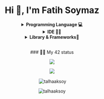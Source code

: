 <h1 align="center">Hi 👋, I'm Fatih Soymaz</h1>

<details align="center">
	<summary><b>Programming Language 💻</b></summary>

![C](https://img.shields.io/badge/C-00599C?style=flat&logo=c&logoColor=white)
![Java](https://brandlogovector.com/wp-content/uploads/2020/07/Java-Logo-Small.png)
![C++](https://img.shields.io/badge/C%2B%2B-00599C?style=flat&logo=c%2B%2B&logoColor=white)
![Python](https://img.shields.io/badge/Python-FFD43B?style=flat&logo=python&logoColor=darkgreen)
![Javascript](https://img.shields.io/badge/JavaScript-323330?style=flat&logo=javascript&logoColor=F7DF1E)
![Json](https://img.shields.io/badge/json-5E5C5C?style=flat&logo=json&logoColor=white)
![Html](https://img.shields.io/badge/HTML5-E34F26?style=flat&logo=html5&logoColor=white)
![Css](https://img.shields.io/badge/CSS3-1572B6?style=flat&logo=css3&logoColor=white)
</details>

<details align="center">
	<summary><b>IDE 👩‍💻</b></summary>

![Atom](https://img.shields.io/badge/Atom-000000?style=flat&logo=atom&logoColor=white)
![Clion](https://img.shields.io/badge/CLion-000000?style=flat&logo=clion&logoColor=white)
![Neovim](https://img.shields.io/badge/NeoVim-%2357A143.svg?&style=flat&logo=neovim&logoColor=white)
![Notepad++](https://img.shields.io/badge/Notepad++-90E59A.svg?style=flat&logo=notepad%2B%2B&logoColor=black)
![PyCharm](https://img.shields.io/badge/PyCharm-000000.svg?&style=flat&logo=PyCharm&logoColor=white)
![Vim](https://img.shields.io/badge/VIM-%2311AB00.svg?&style=flat&logo=vim&logoColor=white)
![Vscode](https://img.shields.io/badge/Visual_Studio_Code-0078D4?style=flat&logo=visual%20studio%20code&logoColor=white)
![Visual Stduio](https://img.shields.io/badge/Visual_Studio-5C2D91?style=flat&logo=visual%20studio&logoColor=white)
</details>

<details align="center">
	<summary><b>Library & Frameworks🚀</b></summary>

![Git](https://img.shields.io/badge/GIT-E44C30?style=flat&logo=git&logoColor=white)
![Selenium](https://img.shields.io/badge/Selenium-43B02A?style=flat&logo=Selenium&logoColor=white)
![Markdown](https://img.shields.io/badge/Markdown-000000?style=flat&logo=markdown&logoColor=white)
![Node](https://img.shields.io/badge/Node.js-339933?style=flat&logo=nodedotjs&logoColor=white)
![Wordpress](https://img.shields.io/badge/Wordpress-21759B?style=flat&logo=wordpress&logoColor=white)
![TailwindCss](https://img.shields.io/badge/Tailwind%20Css-00599C?style=flat&logo=tailwindcss&logoColor=white)
![Scss](https://img.shields.io/badge/Scss-00599C?style=flat&logo=scss&logoColor=white&color=ff69b4)
![ReactJs](https://img.shields.io/badge/React-00599C?style=flat&logo=react&logoColor=white&color=9cf)
</details>

<br>
<p align="center">### 👨‍💻 My 42 status</p>
<p align="center"><img src="https://badge42.vercel.app/api/v2/cl977v9nc00300gkz9cm5re72/stats?cursusId=21&coalitionId=227"/></p>

<p align="center"><img src="https://youtube-stats-card.vercel.app/api?channelid=UCDc0WPgvJkfThIAu4VcPDtQ&layout=extruded&theme=radical"/></p>



<p align="center">&nbsp;<img align="center" src="https://github-readme-stats.vercel.app/api?username=talhaaksoy&show_icons=true&locale=en" alt="talhaaksoy" /></p>

<p align="center"><img align="center" src="https://github-readme-stats.vercel.app/api/top-langs?username=talhaaksoy&show_icons=true&locale=en&layout=compact" alt="talhaaksoy" /></p>
